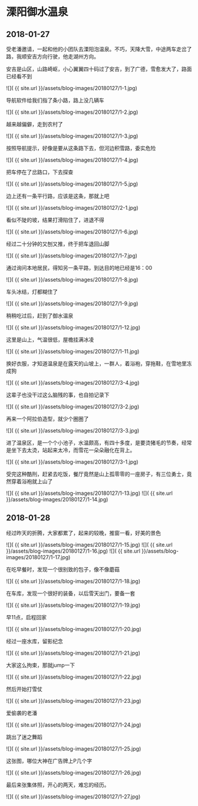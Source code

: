 溧阳御水温泉
==================
2018-01-27
------------------
受老潘邀请，一起和他的小团队去溧阳泡温泉。不巧，天降大雪，中途两车走岔了路，我顺安吉方向行驶，他走湖州方向。

安吉是山区，山路崎岖，小心翼翼四十码过了安吉，到了广德，雪愈发大了，路面已经看不到

![]( {{ site.url }}/assets/blog-images/20180127/1-1.jpg)

导航软件给我们指了条小路，路上没几辆车

![]( {{ site.url }}/assets/blog-images/20180127/1-2.jpg)

越来越偏僻，走到农村了

![]( {{ site.url }}/assets/blog-images/20180127/1-3.jpg)

按照导航提示，好像是要从这条路下去，但河边积雪路，委实危险

![]( {{ site.url }}/assets/blog-images/20180127/1-4.jpg)

把车停在了岔路口，下去探查

![]( {{ site.url }}/assets/blog-images/20180127/1-5.jpg)

边上还有一条平行路，应该是这条，那就上吧

![]( {{ site.url }}/assets/blog-images/20180127/2-1.jpg)

看似不陡的坡，结果打滑陷住了，进退不得

![]( {{ site.url }}/assets/blog-images/20180127/1-6.jpg)

经过二十分钟的又刨又推，终于把车退回山脚

![]( {{ site.url }}/assets/blog-images/20180127/1-7.jpg)

通过询问本地居民，得知另一条平路，到达目的地已经是16：00

![]( {{ site.url }}/assets/blog-images/20180127/1-8.jpg)

车头冰结，灯都糊住了

![]( {{ site.url }}/assets/blog-images/20180127/1-9.jpg)

稍稍吃过后，赶到了御水温泉

![]( {{ site.url }}/assets/blog-images/20180127/1-12.jpg)

这里是山上，气温很低，屋檐挂满冰凌

![]( {{ site.url }}/assets/blog-images/20180127/1-11.jpg)

换好衣服，才知道温泉是在露天的山坡上，一群人，着浴袍，穿拖鞋，在雪地里冻成狗

![]( {{ site.url }}/assets/blog-images/20180127/3-4.jpg)

这辈子也没干过这么脑残的事，也自拍记录下

![]( {{ site.url }}/assets/blog-images/20180127/3-2.jpg)

再来一个阿拉伯造型，就少个圈圈了

![]( {{ site.url }}/assets/blog-images/20180127/3-3.jpg)

进了温泉区，是一个个小池子，水温颇高，有四十多度，是要烫猪毛的节奏，经常是坐下去太烫，站起来太冷，而雪花一朵朵融化在背上。

![]( {{ site.url }}/assets/blog-images/20180127/3-1.jpg)

受完这种酷刑，赶紧去吃饭，餐厅竟然是山上孤零零的一座房子，有三位勇士，竟然穿着浴袍就上山了

![]( {{ site.url }}/assets/blog-images/20180127/1-13.jpg)
![]( {{ site.url }}/assets/blog-images/20180127/1-14.jpg)

2018-01-28
------------------
经过昨天的折腾，大家都累了，起来的较晚，推窗一看，好美的景色

![]( {{ site.url }}/assets/blog-images/20180127/1-15.jpg)
![]( {{ site.url }}/assets/blog-images/20180127/1-16.jpg)
![]( {{ site.url }}/assets/blog-images/20180127/1-17.jpg)

在吃早餐时，发现一个很别致的包子，像不像蘑菇

![]( {{ site.url }}/assets/blog-images/20180127/1-18.jpg)

在车库，发现一个很好的装备，以后雪天出门，要备一套

![]( {{ site.url }}/assets/blog-images/20180127/1-19.jpg)

早11点，启程回家

![]( {{ site.url }}/assets/blog-images/20180127/1-20.jpg)

经过一座水库，留影纪念

![]( {{ site.url }}/assets/blog-images/20180127/1-21.jpg)

大家这么拘束，那就jump一下

![]( {{ site.url }}/assets/blog-images/20180127/1-22.jpg)

然后开始打雪仗

![]( {{ site.url }}/assets/blog-images/20180127/1-23.jpg)

爱偷袭的老潘

![]( {{ site.url }}/assets/blog-images/20180127/1-24.jpg)

跳出了迷之舞蹈

![]( {{ site.url }}/assets/blog-images/20180127/1-25.jpg)

这张图，哪位大神在广告牌上P几个字

![]( {{ site.url }}/assets/blog-images/20180127/1-26.jpg)

最后来张集体照，开心的两天，难忘的经历。

![]( {{ site.url }}/assets/blog-images/20180127/1-27.jpg)






